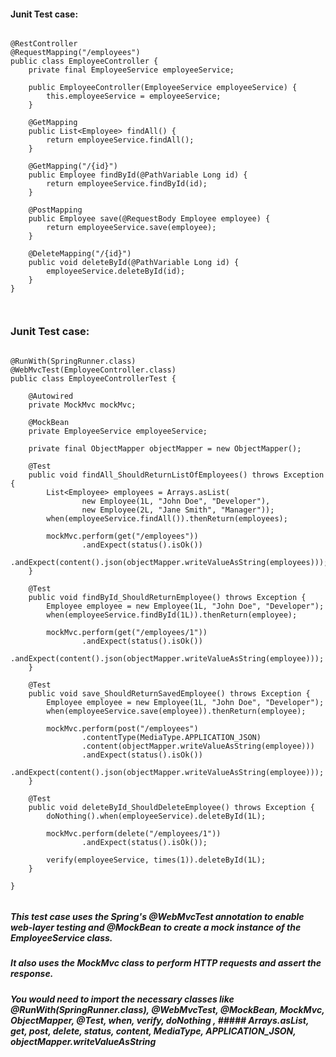 #### Junit Test case:


```

@RestController
@RequestMapping("/employees")
public class EmployeeController {
    private final EmployeeService employeeService;

    public EmployeeController(EmployeeService employeeService) {
        this.employeeService = employeeService;
    }

    @GetMapping
    public List<Employee> findAll() {
        return employeeService.findAll();
    }

    @GetMapping("/{id}")
    public Employee findById(@PathVariable Long id) {
        return employeeService.findById(id);
    }

    @PostMapping
    public Employee save(@RequestBody Employee employee) {
        return employeeService.save(employee);
    }

    @DeleteMapping("/{id}")
    public void deleteById(@PathVariable Long id) {
        employeeService.deleteById(id);
    }
}



```


### Junit Test case:


```

@RunWith(SpringRunner.class)
@WebMvcTest(EmployeeController.class)
public class EmployeeControllerTest {

    @Autowired
    private MockMvc mockMvc;

    @MockBean
    private EmployeeService employeeService;

    private final ObjectMapper objectMapper = new ObjectMapper();

    @Test
    public void findAll_ShouldReturnListOfEmployees() throws Exception {
        List<Employee> employees = Arrays.asList(
                new Employee(1L, "John Doe", "Developer"),
                new Employee(2L, "Jane Smith", "Manager"));
        when(employeeService.findAll()).thenReturn(employees);

        mockMvc.perform(get("/employees"))
                .andExpect(status().isOk())
                .andExpect(content().json(objectMapper.writeValueAsString(employees)));
    }

    @Test
    public void findById_ShouldReturnEmployee() throws Exception {
        Employee employee = new Employee(1L, "John Doe", "Developer");
        when(employeeService.findById(1L)).thenReturn(employee);

        mockMvc.perform(get("/employees/1"))
                .andExpect(status().isOk())
                .andExpect(content().json(objectMapper.writeValueAsString(employee)));
    }

    @Test
    public void save_ShouldReturnSavedEmployee() throws Exception {
        Employee employee = new Employee(1L, "John Doe", "Developer");
        when(employeeService.save(employee)).thenReturn(employee);

        mockMvc.perform(post("/employees")
                .contentType(MediaType.APPLICATION_JSON)
                .content(objectMapper.writeValueAsString(employee)))
                .andExpect(status().isOk())
                .andExpect(content().json(objectMapper.writeValueAsString(employee)));
    }

    @Test
    public void deleteById_ShouldDeleteEmployee() throws Exception {
        doNothing().when(employeeService).deleteById(1L);

        mockMvc.perform(delete("/employees/1"))
                .andExpect(status().isOk());

        verify(employeeService, times(1)).deleteById(1L);
    }

}


```


##### This test case uses the Spring's @WebMvcTest annotation to enable web-layer testing and @MockBean to create a mock instance of the EmployeeService class.
##### It also uses the MockMvc class to perform HTTP requests and assert the response.
##### You would need to import the necessary classes like @RunWith(SpringRunner.class), @WebMvcTest, @MockBean, MockMvc, ObjectMapper, @Test, when, verify, doNothing , ##### Arrays.asList, get, post, delete, status, content, MediaType, APPLICATION_JSON, objectMapper.writeValueAsString
